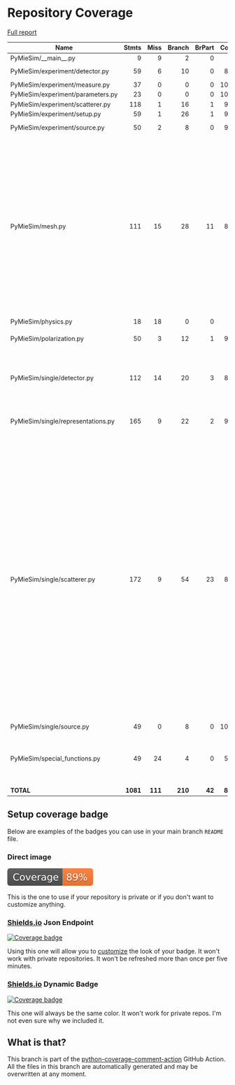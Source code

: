 # Repository Coverage

[Full report](https://htmlpreview.github.io/?https://github.com/MartinPdeS/PyMieSim/blob/python-coverage-comment-action-data/htmlcov/index.html)

| Name                               |    Stmts |     Miss |   Branch |   BrPart |   Cover |   Missing |
|----------------------------------- | -------: | -------: | -------: | -------: | ------: | --------: |
| PyMieSim/\_\_main\_\_.py           |        9 |        9 |        2 |        0 |      0% |      2-15 |
| PyMieSim/experiment/detector.py    |       59 |        6 |       10 |        0 |     86% |   169-176 |
| PyMieSim/experiment/measure.py     |       37 |        0 |        0 |        0 |    100% |           |
| PyMieSim/experiment/parameters.py  |       23 |        0 |        0 |        0 |    100% |           |
| PyMieSim/experiment/scatterer.py   |      118 |        1 |       16 |        1 |     99% |        86 |
| PyMieSim/experiment/setup.py       |       59 |        1 |       26 |        1 |     98% |        93 |
| PyMieSim/experiment/source.py      |       50 |        2 |        8 |        0 |     97% |   137-143 |
| PyMieSim/mesh.py                   |      111 |       15 |       28 |       11 |     81% |66->65, 67, 70->69, 71, 74->73, 75, 78->77, 79, 82->81, 86->85, 93->exit, 100->exit, 104->103, 108->107, 112->111, 179-183, 203-214 |
| PyMieSim/physics.py                |       18 |       18 |        0 |        0 |      0% |      4-56 |
| PyMieSim/polarization.py           |       50 |        3 |       12 |        1 |     94% |28, 39, 47->46, 67 |
| PyMieSim/single/detector.py        |      112 |       14 |       20 |        3 |     84% |33-34, 83-106, 288, 293, 305->309 |
| PyMieSim/single/representations.py |      165 |        9 |       22 |        2 |     93% |8, 52, 56-57, 617-633 |
| PyMieSim/single/scatterer.py       |      172 |        9 |       54 |       23 |     86% |36->35, 41->40, 46->45, 51->50, 56->55, 61->60, 66->65, 71->70, 76->75, 81->80, 86->85, 91->90, 96->95, 101->100, 106->105, 111->110, 116->115, 230, 258, 264, 380, 404, 619->618, 620, 623->622, 624, 627->626, 628, 631->630, 632 |
| PyMieSim/single/source.py          |       49 |        0 |        8 |        0 |    100% |           |
| PyMieSim/special\_functions.py     |       49 |       24 |        4 |        0 |     51% |18-24, 53-56, 70-75, 130-135, 151-156 |
|                          **TOTAL** | **1081** |  **111** |  **210** |   **42** | **87%** |           |


## Setup coverage badge

Below are examples of the badges you can use in your main branch `README` file.

### Direct image

[![Coverage badge](https://raw.githubusercontent.com/MartinPdeS/PyMieSim/python-coverage-comment-action-data/badge.svg)](https://htmlpreview.github.io/?https://github.com/MartinPdeS/PyMieSim/blob/python-coverage-comment-action-data/htmlcov/index.html)

This is the one to use if your repository is private or if you don't want to customize anything.

### [Shields.io](https://shields.io) Json Endpoint

[![Coverage badge](https://img.shields.io/endpoint?url=https://raw.githubusercontent.com/MartinPdeS/PyMieSim/python-coverage-comment-action-data/endpoint.json)](https://htmlpreview.github.io/?https://github.com/MartinPdeS/PyMieSim/blob/python-coverage-comment-action-data/htmlcov/index.html)

Using this one will allow you to [customize](https://shields.io/endpoint) the look of your badge.
It won't work with private repositories. It won't be refreshed more than once per five minutes.

### [Shields.io](https://shields.io) Dynamic Badge

[![Coverage badge](https://img.shields.io/badge/dynamic/json?color=brightgreen&label=coverage&query=%24.message&url=https%3A%2F%2Fraw.githubusercontent.com%2FMartinPdeS%2FPyMieSim%2Fpython-coverage-comment-action-data%2Fendpoint.json)](https://htmlpreview.github.io/?https://github.com/MartinPdeS/PyMieSim/blob/python-coverage-comment-action-data/htmlcov/index.html)

This one will always be the same color. It won't work for private repos. I'm not even sure why we included it.

## What is that?

This branch is part of the
[python-coverage-comment-action](https://github.com/marketplace/actions/python-coverage-comment)
GitHub Action. All the files in this branch are automatically generated and may be
overwritten at any moment.